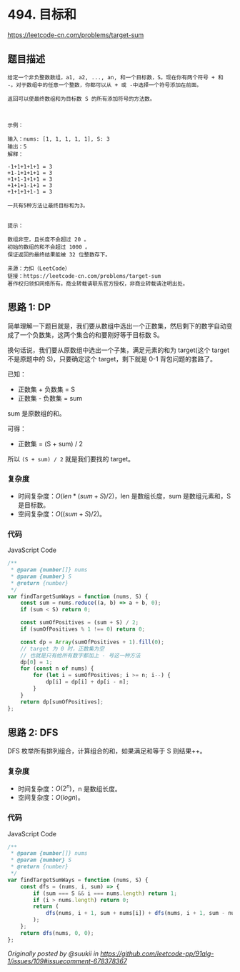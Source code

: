 # 494. 目标和

https://leetcode-cn.com/problems/target-sum

## 题目描述

```
给定一个非负整数数组，a1, a2, ..., an, 和一个目标数，S。现在你有两个符号 + 和 -。对于数组中的任意一个整数，你都可以从 + 或 -中选择一个符号添加在前面。

返回可以使最终数组和为目标数 S 的所有添加符号的方法数。



示例：

输入：nums: [1, 1, 1, 1, 1], S: 3
输出：5
解释：

-1+1+1+1+1 = 3
+1-1+1+1+1 = 3
+1+1-1+1+1 = 3
+1+1+1-1+1 = 3
+1+1+1+1-1 = 3

一共有5种方法让最终目标和为3。


提示：

数组非空，且长度不会超过 20 。
初始的数组的和不会超过 1000 。
保证返回的最终结果能被 32 位整数存下。

来源：力扣（LeetCode）
链接：https://leetcode-cn.com/problems/target-sum
著作权归领扣网络所有。商业转载请联系官方授权，非商业转载请注明出处。
```

## 思路 1: DP

简单理解一下题目就是，我们要从数组中选出一个正数集，然后剩下的数字自动变成了一个负数集，这两个集合的和要刚好等于目标数 S。

换句话说，我们要从原数组中选出一个子集，满足元素的和为 target(这个 target 不是原题中的 S)，只要确定这个 target，剩下就是 0-1 背包问题的套路了。

已知：

-   正数集 + 负数集 = S
-   正数集 - 负数集 = sum

sum 是原数组的和。

可得：

-   正数集 = (S + sum) / 2

所以 `(S + sum) / 2` 就是我们要找的 target。

### 复杂度

-   时间复杂度：$O(len*(sum+S)/2)$，len 是数组长度，sum 是数组元素和，S 是目标数。
-   空间复杂度：$O((sum+S)/2)$。

### 代码

JavaScript Code

```js
/**
 * @param {number[]} nums
 * @param {number} S
 * @return {number}
 */
var findTargetSumWays = function (nums, S) {
    const sum = nums.reduce((a, b) => a + b, 0);
    if (sum < S) return 0;

    const sumOfPositives = (sum + S) / 2;
    if (sumOfPositives % 1 !== 0) return 0;

    const dp = Array(sumOfPositives + 1).fill(0);
    // target 为 0 时，正数集为空
    // 也就是只有给所有数字都加上 - 号这一种方法
    dp[0] = 1;
    for (const n of nums) {
        for (let i = sumOfPositives; i >= n; i--) {
            dp[i] = dp[i] + dp[i - n];
        }
    }
    return dp[sumOfPositives];
};
```

## 思路 2: DFS

DFS 枚举所有排列组合，计算组合的和，如果满足和等于 S 则结果++。

### 复杂度

-   时间复杂度：$O(2^n)$，n 是数组长度。
-   空间复杂度：$O(logn)$。

### 代码

JavaScript Code

```js
/**
 * @param {number[]} nums
 * @param {number} S
 * @return {number}
 */
var findTargetSumWays = function (nums, S) {
    const dfs = (nums, i, sum) => {
        if (sum === S && i === nums.length) return 1;
        if (i > nums.length) return 0;
        return (
            dfs(nums, i + 1, sum + nums[i]) + dfs(nums, i + 1, sum - nums[i])
        );
    };
    return dfs(nums, 0, 0);
};
```

_Originally posted by @suukii in https://github.com/leetcode-pp/91alg-1/issues/109#issuecomment-678378367_
